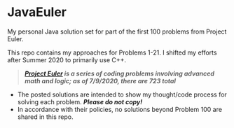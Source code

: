 # JavaEuler
My personal Java solution set for part of the first 100 problems from Project Euler.

This repo contains my approaches for Problems 1-21. I shifted my efforts after Summer 2020 to primarily use C++.

> ___[Project Euler](https://projecteuler.net) is a series of coding problems involving advanced math and logic; as of 7/9/2020, there are 723 total___
* The posted solutions are intended to show my thought/code process for solving each problem. ***Please do not copy!***
* In accordance with their policies, no solutions beyond Problem 100 are shared in this repo.
